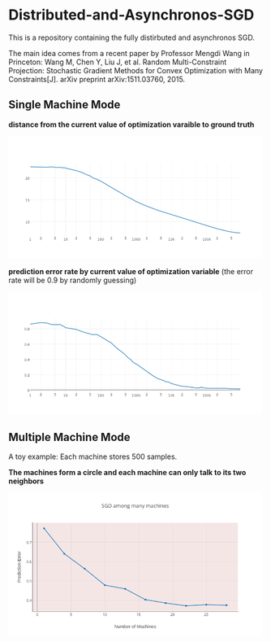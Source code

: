 # Distributed-and-Asynchronos-SGD


This is a repository containing the fully distirbuted and asynchronos SGD. 

The main idea comes from a recent paper by Professor Mengdi Wang in Princeton: 
  Wang M, Chen Y, Liu J, et al. Random Multi-Constraint Projection: Stochastic Gradient Methods for Convex Optimization with Many Constraints[J]. arXiv preprint arXiv:1511.03760, 2015.


## Single Machine Mode

**distance from the current value of optimization varaible to ground truth**

<img src="fig/Distance2Optima.png" width="500">

**prediction error rate by current value of optimization variable**
(the error rate will be 0.9 by randomly guessing)

<img src="fig/ErrorRate.png" width="500">


## Multiple Machine Mode

A toy example:
  Each machine stores 500 samples. 
  
**The machines form a circle and each machine can only talk to its two neighbors**

<img src="fig/DiffNumMachines.png" width="500">
